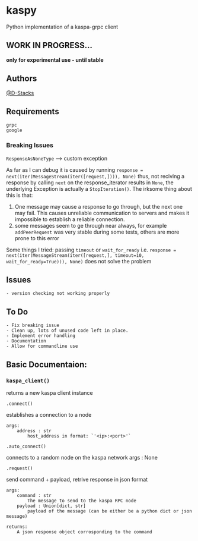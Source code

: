 # kaspy

Python implementation of a kaspa-grpc client

## WORK IN PROGRESS...

**only for experimental use - until stable**

## Authors

[@D-Stacks](https://github.com/D-Stacks)

## Requirements
    grpc
    google

### Breaking Issues

`ResponseAsNoneType` --> custom exception

As far as I can debug it is caused by running `response = next(iter(MessageStream(iter([request,]))), None)` 
thus, not reciving a response by calling `next` on the response_iterator results in `None`, the underlying Exception
is actually a `StopIteration()`. The irksome thing about this is that:
1) One message may cause a response to go through, but the next one may fail. This causes unreliable communication to servers and makes it impossible to establish a reliable connection.
2) some messages seem to ge through near always, for example `addPeerRequest` was very stable during some tests, others are more prone to this error

Some things I tried:
passing `timeout` or `wait_for_ready` i.e. `response = next(iter(MessageStream(iter([request,], timeout=10, wait_for_ready=True))), None)` does not solve the problem

## Issues
    - version checking not working properly

## To Do 
    - Fix breaking issue
    - Clean up, lots of unused code left in place. 
    - Implement error handling
    - Documentation
    - Allow for commandline use
  

## Basic Documentaion:

### `kaspa_client()`

returns a new kaspa client instance


`.connect()`

establishes a connection to a node

    args:
        address : str
            host_address in format: `'<ip>:<port>'`

`.auto_connect()`

connects to a random node on the kaspa network
    args : None

`.request()`

send command + payload, retrive response in json format
    
    args:
        command : str
            The message to send to the kaspa RPC node
        payload : Union[dict, str] 
            payload of the message (can be either be a python dict or json message)

    returns: 
        A json response object corrosponding to the command

